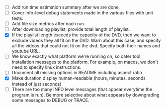 * [ ] Add run time estimation summary after we are done.
* [ ] Cover info-level debug statements made in the various files with unit tests.
* [ ] Add file size metrics after each run.
* [ ] After downloading playlist, provide total length of playlist.
* [x] If the playlist length exceeds the capacity of the DVD, then we want to exclude videos they all fit on the DVD. Warn about this case, and specify all the videos that could not fit on the dvd. Specify both their names and youtube URL.
* [ ] We know exactly what platform we're running on, so cater tool installation messages to the platform. For example, on macos, we don't need to specify linux instructions.
* [ ] Document all missing options in README including aspect ratio
* [x] Make duration display human-readable (hours, minutes, seconds instead of just seconds)
* [ ] There are too many INFO level messages (that appear everytime the program is run). Be more selective about what appears by downgrading some messages to DEBUG or TRACE.
